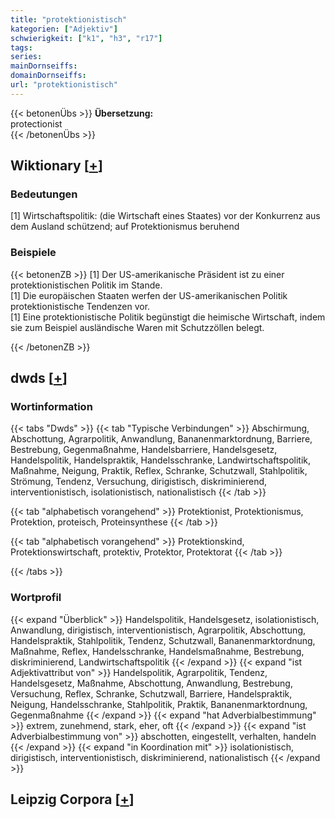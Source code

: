 ```yaml
---
title: "protektionistisch"
kategorien: ["Adjektiv"]
schwierigkeit: ["k1", "h3", "r17"]
tags:
series:
mainDornseiffs:
domainDornseiffs:
url: "protektionistisch"
---
```


{{< betonenÜbs >}}
**Übersetzung:**  
protectionist  
{{< /betonenÜbs >}}

## Wiktionary [[+](https://de.wiktionary.org/wiki/protektionistisch)]

### Bedeutungen
[1] Wirtschaftspolitik: (die Wirtschaft eines Staates) vor der Konkurrenz aus dem Ausland schützend; auf Protektionismus beruhend  

### Beispiele
{{< betonenZB >}}
[1] Der US-amerikanische Präsident ist zu einer protektionistischen Politik im Stande.  
[1] Die europäischen Staaten werfen der US-amerikanischen Politik protektionistische Tendenzen vor.  
[1] Eine protektionistische Politik begünstigt die heimische Wirtschaft, indem sie zum Beispiel ausländische Waren mit Schutzzöllen belegt.  

{{< /betonenZB >}}


## dwds [[+](https://www.dwds.de/wb/protektionistisch)]

### Wortinformation
{{< tabs "Dwds" >}}
{{< tab "Typische Verbindungen" >}}
Abschirmung, Abschottung, Agrarpolitik, Anwandlung, Bananenmarktordnung, Barriere, Bestrebung, Gegenmaßnahme, Handelsbarriere, Handelsgesetz, Handelspolitik, Handelspraktik, Handelsschranke, Landwirtschaftspolitik, Maßnahme, Neigung, Praktik, Reflex, Schranke, Schutzwall, Stahlpolitik, Strömung, Tendenz, Versuchung, dirigistisch, diskriminierend, interventionistisch, isolationistisch, nationalistisch
{{< /tab >}}

{{< tab "alphabetisch vorangehend" >}}
Protektionist, Protektionismus, Protektion, proteisch, Proteinsynthese
{{< /tab >}}

{{< tab "alphabetisch vorangehend" >}}
Protektionskind, Protektionswirtschaft, protektiv, Protektor, Protektorat
{{< /tab >}}

{{< /tabs >}}

### Wortprofil
{{< expand "Überblick" >}} Handelspolitik, Handelsgesetz, isolationistisch, Anwandlung, dirigistisch, interventionistisch, Agrarpolitik, Abschottung, Handelspraktik, Stahlpolitik, Tendenz, Schutzwall, Bananenmarktordnung, Maßnahme, Reflex, Handelsschranke, Handelsmaßnahme, Bestrebung, diskriminierend, Landwirtschaftspolitik {{< /expand >}}
{{< expand "ist Adjektivattribut von" >}} Handelspolitik, Agrarpolitik, Tendenz, Handelsgesetz, Maßnahme, Abschottung, Anwandlung, Bestrebung, Versuchung, Reflex, Schranke, Schutzwall, Barriere, Handelspraktik, Neigung, Handelsschranke, Stahlpolitik, Praktik, Bananenmarktordnung, Gegenmaßnahme {{< /expand >}}
{{< expand "hat Adverbialbestimmung" >}} extrem, zunehmend, stark, eher, oft {{< /expand >}}
{{< expand "ist Adverbialbestimmung von" >}} abschotten, eingestellt, verhalten, handeln {{< /expand >}}
{{< expand "in Koordination mit" >}} isolationistisch, dirigistisch, interventionistisch, diskriminierend, nationalistisch {{< /expand >}}

## Leipzig Corpora [[+](https://corpora.uni-leipzig.de/en/res?word=protektionistisch&corpusId=deu_newscrawl-public_2018)]

